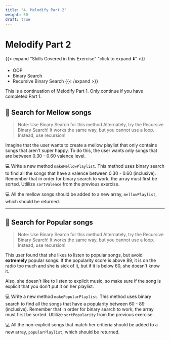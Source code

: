 ```yaml
---
title: "4. Melodify Part 2"
weight: 50
draft: true
---
```

<!-- Ideas for more parts: 

Binary search for a particular tempo to make a playlist for a certain bpm

Top tracks from each genre

Make a user. the user can make playlists and has a list of 10 "favorited" songs

Recommendations: Get playlists/tracks from user. get average tempo/valence/etc (genre?) of all songs. then try to recommend similar songs to them (like "discover weekly") -->

# Melodify Part 2

{{< expand "Skills Covered in this Exercise" "click to expand ⬇️" >}}
- OOP
- Binary Search
- Recursive Binary Search
{{< /expand >}}

This is a continuation of  Melodify Part 1. Only continue if you have completed Part 1.

## 🔎 Search for Mellow songs
> Note: Use Binary Search for this method 
> Alternately, try the Recursive Binary Search! It works the same way, but you cannot use a loop. Instead, use recursion!

Imagine that the user wants to create a mellow playlist that only contains songs that aren't super happy. To do this, the user wants only songs that are between  0.30 - 0.60 valence level.

💻 Write a new method `makeMellowPlaylist`. This method uses binary search to find all the songs that have a valence between 0.30 - 0.60 (inclusive). Remember that in order for binary search to work, the array must first be sorted. Utlilize `sortValence` from the previous exercise.

💻 All the mellow songs should be added to a new array, `mellowPlaylist`, which should be returned.

---


## 🫧 Search for Popular songs
> Note: Use Binary Search for this method 
> Alternately, try the Recursive Binary Search! It works the same way, but you cannot use a loop. Instead, use recursion!

This user found that she likes to listen to popular songs, but avoid **extremely** popular songs. If the popularity score is above 89, it is on the radio too much and she is sick of it, but if it is below 60, she doesn't know it. 

Also, she doesn't like to listen to explicit music, so make sure if the song is explicit that you don't put it on her playlist.

💻 Write a new method `makePopularPlaylist`. This method uses binary search to find all the songs that have a popularity between 60 - 89 (inclusive). Remember that in order for binary search to work, the array must first be sorted. Utlilize `sortPopularity` from the previous exercise.

💻 All the non-explicit songs that match her critieria should be added to a new array, `popularPlaylist`, which should be returned.

